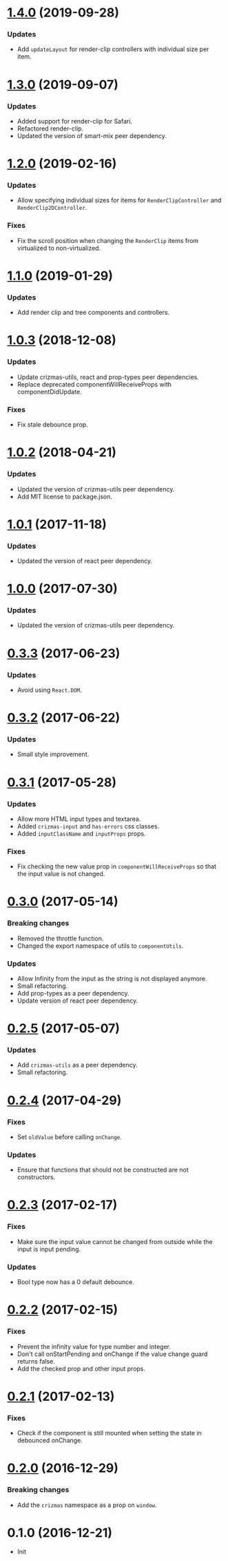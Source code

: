 <a name="1.4.0"></a>
# [1.4.0](https://github.com/raulsebastianmihaila/crizmas-components/compare/v1.3.0...v1.4.0) (2019-09-28)

### Updates
- Add `updateLayout` for render-clip controllers with individual size per item.

<a name="1.3.0"></a>
# [1.3.0](https://github.com/raulsebastianmihaila/crizmas-components/compare/v1.2.0...v1.3.0) (2019-09-07)

### Updates
- Added support for render-clip for Safari.
- Refactored render-clip.
- Updated the version of smart-mix peer dependency.

<a name="1.2.0"></a>
# [1.2.0](https://github.com/raulsebastianmihaila/crizmas-components/compare/v1.1.0...v1.2.0) (2019-02-16)

### Updates
- Allow specifying individual sizes for items for `RenderClipController` and `RenderClip2DController`.

### Fixes
- Fix the scroll position when changing the `RenderClip` items from virtualized to non-virtualized.

<a name="1.1.0"></a>
# [1.1.0](https://github.com/raulsebastianmihaila/crizmas-components/compare/v1.0.3...v1.1.0) (2019-01-29)

### Updates
- Add render clip and tree components and controllers.

<a name="1.0.3"></a>
# [1.0.3](https://github.com/raulsebastianmihaila/crizmas-components/compare/v1.0.2...v1.0.3) (2018-12-08)

### Updates
- Update crizmas-utils, react and prop-types peer dependencies.
- Replace deprecated componentWillReceiveProps with componentDidUpdate.

### Fixes
- Fix stale debounce prop.

<a name="1.0.2"></a>
# [1.0.2](https://github.com/raulsebastianmihaila/crizmas-components/compare/v1.0.1...v1.0.2) (2018-04-21)

### Updates
- Updated the version of crizmas-utils peer dependency.
- Add MIT license to package.json.

<a name="1.0.1"></a>
# [1.0.1](https://github.com/raulsebastianmihaila/crizmas-components/compare/v1.0.0...v1.0.1) (2017-11-18)

### Updates
- Updated the version of react peer dependency.

<a name="1.0.0"></a>
# [1.0.0](https://github.com/raulsebastianmihaila/crizmas-components/compare/v0.3.3...v1.0.0) (2017-07-30)

### Updates
- Updated the version of crizmas-utils peer dependency.

<a name="0.3.3"></a>
# [0.3.3](https://github.com/raulsebastianmihaila/crizmas-components/compare/v0.3.2...v0.3.3) (2017-06-23)

### Updates
- Avoid using `React.DOM`.

<a name="0.3.2"></a>
# [0.3.2](https://github.com/raulsebastianmihaila/crizmas-components/compare/v0.3.1...v0.3.2) (2017-06-22)

### Updates
- Small style improvement.

<a name="0.3.1"></a>
# [0.3.1](https://github.com/raulsebastianmihaila/crizmas-components/compare/v0.3.0...v0.3.1) (2017-05-28)

### Updates
- Allow more HTML input types and textarea.
- Added `crizmas-input` and `has-errors` css classes.
- Added `inputClassName` and `inputProps` props.

### Fixes
- Fix checking the new value prop in `componentWillReceiveProps` so that the input value is not changed.

<a name="0.3.0"></a>
# [0.3.0](https://github.com/raulsebastianmihaila/crizmas-components/compare/v0.2.5...v0.3.0) (2017-05-14)

### Breaking changes
- Removed the throttle function.
- Changed the export namespace of utils to `componentUtils`.

### Updates
- Allow Infinity from the input as the string is not displayed anymore.
- Small refactoring.
- Add prop-types as a peer dependency.
- Update version of react peer dependency.

<a name="0.2.5"></a>
# [0.2.5](https://github.com/raulsebastianmihaila/crizmas-components/compare/v0.2.4...v0.2.5) (2017-05-07)

### Updates
- Add `crizmas-utils` as a peer dependency.
- Small refactoring.

<a name="0.2.4"></a>
# [0.2.4](https://github.com/raulsebastianmihaila/crizmas-components/compare/v0.2.3...v0.2.4) (2017-04-29)

### Fixes
- Set `oldValue` before calling `onChange`.

### Updates
- Ensure that functions that should not be constructed are not constructors.

<a name="0.2.3"></a>
# [0.2.3](https://github.com/raulsebastianmihaila/crizmas-components/compare/v0.2.2...v0.2.3) (2017-02-17)

### Fixes
- Make sure the input value cannot be changed from outside while the input is input pending.

### Updates
- Bool type now has a 0 default debounce.

<a name="0.2.2"></a>
# [0.2.2](https://github.com/raulsebastianmihaila/crizmas-components/compare/v0.2.1...v0.2.2) (2017-02-15)

### Fixes
- Prevent the infinity value for type number and integer.
- Don't call onStartPending and onChange if the value change guard returns false.
- Add the checked prop and other input props.

<a name="0.2.1"></a>
# [0.2.1](https://github.com/raulsebastianmihaila/crizmas-components/compare/v0.2.0...v0.2.1) (2017-02-13)

### Fixes
- Check if the component is still mounted when setting the state in debounced onChange.

<a name="0.2.0"></a>
# [0.2.0](https://github.com/raulsebastianmihaila/crizmas-components/compare/v0.1.0...v0.2.0) (2016-12-29)

### Breaking changes
- Add the `crizmas` namespace as a prop on `window`.

<a name="0.1.0"></a>
# 0.1.0 (2016-12-21)

- Init
